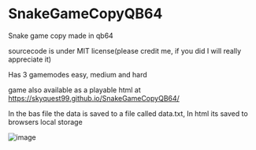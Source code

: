 # SnakeGameCopyQB64
Snake game copy made in qb64

sourcecode is under MIT license(please credit me, if you did I will really appreciate it)

Has 3 gamemodes easy, medium and hard

game also available as a playable html at https://skyquest99.github.io/SnakeGameCopyQB64/

In the bas file the data is saved to a file called data.txt, In html its saved to browsers local storage

![image](https://user-images.githubusercontent.com/71566490/218525506-aeda7e54-a98c-48ca-a493-a2f260055a40.png)

